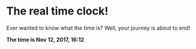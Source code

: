 # The real time clock!

Ever wanted to know what the time is? Well, your journey is about to end!

**The time is Nov 12, 2017, 16:12**